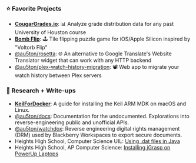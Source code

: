 <!--![Metrics](https://github.com/au5ton/au5ton/blob/master/github-metrics.svg)-->

### ⭐️ Favorite Projects
- **[CougarGrades.io](https://cougargrades.io)**: 📊 Analyze grade distribution data for any past University of Houston course
- **[Bomb Flip](https://au5ton.github.io/BombFlip/)**: 🕹 Tile flipping puzzle game for iOS/Apple Silicon inspired by "Voltorb Flip"
- [@au5ton/rosetta](https://github.com/au5ton/rosetta): 🌐 An alternative to Google Translate's Website Translator widget that can work with any HTTP backend
- [@au5ton/plex-watch-history-migration](https://github.com/au5ton/plex-watch-history-migration): 📽 Web app to migrate your watch history between Plex servers

### 🔬 Research + Write-ups
- [**KeilForDocker**](https://github.com/au5ton/KeilForDocker): A guide for installing the Keil ARM MDK on macOS and Linux.
- [@au5ton/docs](https://github.com/au5ton/docs/wiki): Documentation for the undocumented. Explorations into reverse-engineering public and unofficial APIs.
- [@au5ton/watchdox](https://github.com/au5ton/watchdox): Reverse engineering digital rights management (DRM) used by Blackberry Workspaces to export secure documents.
- Heights High School, Computer Science UIL: [Using .dat files in Java](https://heightshs.github.io/2017/03/04/dat-files.html)
- Heights High School, AP Computer Science: [Installing jGrasp on PowerUp Laptops](https://heightshs.github.io/2017/01/04/jgrasp.html)



<!--### ⭐️ Favorite Projects
- [@cougargrades/web](https://github.com/cougargrades/web): 📊 React app that powers cougargrades.io 
- [@cougargrades/api](https://github.com/cougargrades/api): ☁️ Serverless HTTP API for cougargrades.io 
- [@au5ton/rosetta](https://github.com/au5ton/rosetta): 🌐 An alternative to Google Translate's Website Translator widget that can work with any HTTP backend 
- [@au5ton/use-atom-feed](https://github.com/au5ton/use-atom-feed): 🎣 React Hook and custom parser for reading Atom feeds.
- [@au5ton/ethereum-sso](https://github.com/au5ton/ethereum-sso): 🌐 Isomorphic code that simplifies Ethereum/Web3.0 as a single sign-on system 
- [@au5ton/COSC4353](https://github.com/au5ton/COSC4353): 🏫 .NET 5 + React web app / school assignment
- [@au5ton/scriptable.app](https://scriptable.austinj.net/): Custom widgets for [Scriptable (iOS)](https://scriptable.app/)
- [@au5ton/isPowerOn](https://github.com/au5ton/isPowerOn): 🔍 Serverless API to track externally inaccessible metrics
- [@au5ton/stego](https://github.com/au5ton/codered-steganography): CodeRED Liftoff (2015) hackathon project for proof-of-concept steganography with PNG images.
- [@au5ton/isPowerOn](https://github.com/au5ton/isPowerOn): Serverless API to track externally inaccessible metrics
-->
